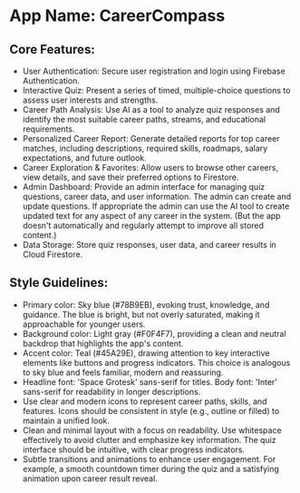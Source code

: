 # **App Name**: CareerCompass

## Core Features:

- User Authentication: Secure user registration and login using Firebase Authentication.
- Interactive Quiz: Present a series of timed, multiple-choice questions to assess user interests and strengths.
- Career Path Analysis: Use AI as a tool to analyze quiz responses and identify the most suitable career paths, streams, and educational requirements.
- Personalized Career Report: Generate detailed reports for top career matches, including descriptions, required skills, roadmaps, salary expectations, and future outlook.
- Career Exploration & Favorites: Allow users to browse other careers, view details, and save their preferred options to Firestore.
- Admin Dashboard: Provide an admin interface for managing quiz questions, career data, and user information. The admin can create and update questions. If appropriate the admin can use the AI tool to create updated text for any aspect of any career in the system. (But the app doesn't automatically and regularly attempt to improve all stored content.)
- Data Storage: Store quiz responses, user data, and career results in Cloud Firestore.

## Style Guidelines:

- Primary color: Sky blue (#78B9EB), evoking trust, knowledge, and guidance. The blue is bright, but not overly saturated, making it approachable for younger users.
- Background color: Light gray (#F0F4F7), providing a clean and neutral backdrop that highlights the app's content.
- Accent color: Teal (#45A29E), drawing attention to key interactive elements like buttons and progress indicators. This choice is analogous to sky blue and feels familiar, modern and reassuring.
- Headline font: 'Space Grotesk' sans-serif for titles. Body font: 'Inter' sans-serif for readability in longer descriptions.
- Use clear and modern icons to represent career paths, skills, and features. Icons should be consistent in style (e.g., outline or filled) to maintain a unified look.
- Clean and minimal layout with a focus on readability. Use whitespace effectively to avoid clutter and emphasize key information. The quiz interface should be intuitive, with clear progress indicators.
- Subtle transitions and animations to enhance user engagement. For example, a smooth countdown timer during the quiz and a satisfying animation upon career result reveal.